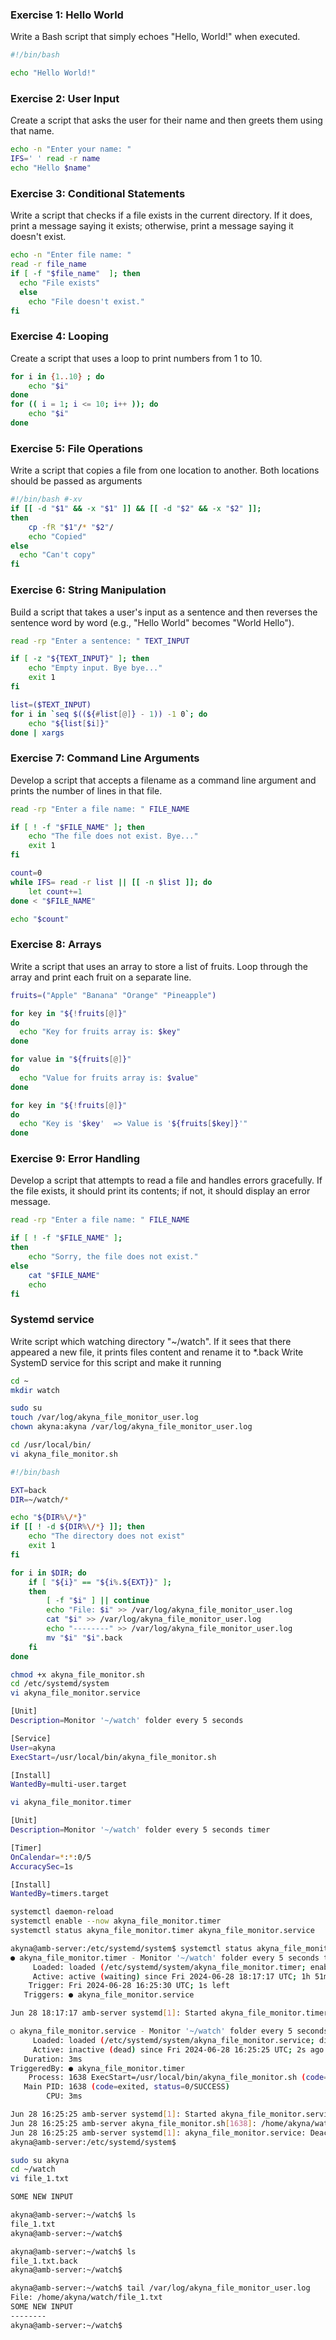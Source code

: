 ### Exercise 1: Hello World
Write a Bash script that simply echoes "Hello, World!" when executed.
```bash
#!/bin/bash

echo "Hello World!"
```
### Exercise 2: User Input
Create a script that asks the user for their name and then greets them using that name.
```bash
echo -n "Enter your name: "
IFS=' ' read -r name
echo "Hello $name"
```
### Exercise 3: Conditional Statements
Write a script that checks if a file exists in the current directory. If it does, print a message saying it exists; otherwise, print a message saying it doesn't exist.
```bash
echo -n "Enter file name: "
read -r file_name
if [ -f "$file_name"  ]; then
  echo "File exists"
  else
    echo "File doesn't exist."
fi
```
### Exercise 4: Looping
Create a script that uses a loop to print numbers from 1 to 10.
```bash
for i in {1..10} ; do
    echo "$i"
done
for (( i = 1; i <= 10; i++ )); do
    echo "$i"
done
```
### Exercise 5: File Operations
Write a script that copies a file from one location to another. Both locations should be passed as arguments
```bash
#!/bin/bash #-xv
if [[ -d "$1" && -x "$1" ]] && [[ -d "$2" && -x "$2" ]];
then
	cp -fR "$1"/* "$2"/
  	echo "Copied"
else
  echo "Can't copy"
fi
```
### Exercise 6: String Manipulation
Build a script that takes a user's input as a sentence and then reverses the sentence word by word (e.g., "Hello World" becomes "World Hello").
```bash
read -rp "Enter a sentence: " TEXT_INPUT

if [ -z "${TEXT_INPUT}" ]; then
    echo "Empty input. Bye bye..."
    exit 1
fi

list=($TEXT_INPUT)
for i in `seq $((${#list[@]} - 1)) -1 0`; do
    echo "${list[$i]}"
done | xargs

```
### Exercise 7: Command Line Arguments
Develop a script that accepts a filename as a command line argument and prints the number of lines in that file.
```bash
read -rp "Enter a file name: " FILE_NAME

if [ ! -f "$FILE_NAME" ]; then
    echo "The file does not exist. Bye..."
    exit 1
fi

count=0
while IFS= read -r list || [[ -n $list ]]; do
	let count+=1
done < "$FILE_NAME"

echo "$count"
```
### Exercise 8: Arrays
Write a script that uses an array to store a list of fruits. Loop through the array and print each fruit on a separate line.
```bash
fruits=("Apple" "Banana" "Orange" "Pineapple")

for key in "${!fruits[@]}"
do
  echo "Key for fruits array is: $key"
done

for value in "${fruits[@]}"
do
  echo "Value for fruits array is: $value"
done

for key in "${!fruits[@]}"
do
  echo "Key is '$key'  => Value is '${fruits[$key]}'"
done
```
### Exercise 9: Error Handling
Develop a script that attempts to read a file and handles errors gracefully. If the file exists, it should print its contents; if not, it should display an error message.
```bash
read -rp "Enter a file name: " FILE_NAME

if [ ! -f "$FILE_NAME" ];
then
    echo "Sorry, the file does not exist."
else
	cat "$FILE_NAME"
	echo
fi
```

### Systemd service

Write script which watching directory "~/watch". If it sees that there appeared a new file, it prints files content and rename it to *.back
Write SystemD service for this script and make it running
```bash
cd ~
mkdir watch

sudo su
touch /var/log/akyna_file_monitor_user.log
chown akyna:akyna /var/log/akyna_file_monitor_user.log

cd /usr/local/bin/
vi akyna_file_monitor.sh
```
```bash
#!/bin/bash

EXT=back
DIR=~/watch/*

echo "${DIR%\/*}"
if [[ ! -d ${DIR%\/*} ]]; then
	echo "The directory does not exist"
	exit 1
fi

for i in $DIR; do
    if [ "${i}" == "${i%.${EXT}}" ];
	then
		[ -f "$i" ] || continue
		echo "File: $i" >> /var/log/akyna_file_monitor_user.log
		cat "$i" >> /var/log/akyna_file_monitor_user.log
		echo "--------" >> /var/log/akyna_file_monitor_user.log
		mv "$i" "$i".back
    fi
done
```
```bash
chmod +x akyna_file_monitor.sh
cd /etc/systemd/system
vi akyna_file_monitor.service
```
```bash
[Unit]
Description=Monitor '~/watch' folder every 5 seconds

[Service]
User=akyna
ExecStart=/usr/local/bin/akyna_file_monitor.sh

[Install]
WantedBy=multi-user.target
```
```bash
vi akyna_file_monitor.timer
```
```bash
[Unit]
Description=Monitor '~/watch' folder every 5 seconds timer

[Timer]
OnCalendar=*:*:0/5
AccuracySec=1s

[Install]
WantedBy=timers.target
```
```bash
systemctl daemon-reload
systemctl enable --now akyna_file_monitor.timer
systemctl status akyna_file_monitor.timer akyna_file_monitor.service
```
```bash
akyna@amb-server:/etc/systemd/system$ systemctl status akyna_file_monitor.timer akyna_file_monitor.service
● akyna_file_monitor.timer - Monitor '~/watch' folder every 5 seconds timer
     Loaded: loaded (/etc/systemd/system/akyna_file_monitor.timer; enabled; preset: enabled)
     Active: active (waiting) since Fri 2024-06-28 18:17:17 UTC; 1h 51min left
    Trigger: Fri 2024-06-28 16:25:30 UTC; 1s left
   Triggers: ● akyna_file_monitor.service

Jun 28 18:17:17 amb-server systemd[1]: Started akyna_file_monitor.timer - Monitor '~/watch' folder every 5 seconds timer.

○ akyna_file_monitor.service - Monitor '~/watch' folder every 5 seconds
     Loaded: loaded (/etc/systemd/system/akyna_file_monitor.service; disabled; preset: enabled)
     Active: inactive (dead) since Fri 2024-06-28 16:25:25 UTC; 2s ago
   Duration: 3ms
TriggeredBy: ● akyna_file_monitor.timer
    Process: 1638 ExecStart=/usr/local/bin/akyna_file_monitor.sh (code=exited, status=0/SUCCESS)
   Main PID: 1638 (code=exited, status=0/SUCCESS)
        CPU: 3ms

Jun 28 16:25:25 amb-server systemd[1]: Started akyna_file_monitor.service - Monitor '~/watch' folder every 5 seconds.
Jun 28 16:25:25 amb-server akyna_file_monitor.sh[1638]: /home/akyna/watch
Jun 28 16:25:25 amb-server systemd[1]: akyna_file_monitor.service: Deactivated successfully.
akyna@amb-server:/etc/systemd/system$
```
```bash
sudo su akyna
cd ~/watch
vi file_1.txt
```
```bash
SOME NEW INPUT
```
```bash
akyna@amb-server:~/watch$ ls
file_1.txt
akyna@amb-server:~/watch$
```
```bash
akyna@amb-server:~/watch$ ls
file_1.txt.back
akyna@amb-server:~/watch$
```
```bash
akyna@amb-server:~/watch$ tail /var/log/akyna_file_monitor_user.log
File: /home/akyna/watch/file_1.txt
SOME NEW INPUT
--------
akyna@amb-server:~/watch$
```
